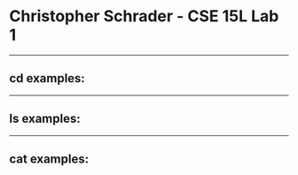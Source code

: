 # **Christopher Schrader - CSE 15L Lab 1**

---

## cd examples:

---

## ls examples:

---

## cat examples:



